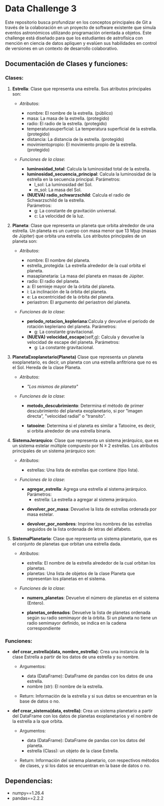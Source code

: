 # **Data Challenge 3**
Este repositorio busca profundizar en los conceptos principales de Git a través de la colaboración en un proyecto de software existente que simula eventos astronómicos utilizando programación orientada a objetos. Este challenge está diseñado para que los estudiantes de astrofísica con mención en ciencia de datos apliquen y evalúen sus habilidades en control de versiones en un contexto de desarrollo colaborativo.

## **Documentación de Clases y funciones**:

### **Clases**:
1. **Estrella**:
    Clase que representa una estrella. Sus atributos principales son:

    * *Atributos*:
        - nombre: El nombre de la estrella. (público)
        - masa: La masa de la estrella. (protegido)
        - radio: El radio de la estrella. (protegido)
        - temperaturasuperficial: La temperatura superficial de la estrella. (protegido)
        - distancia: La distancia de la estrella. (protegido)
        - movimientopropio: El movimiento propio de la estrella. (protegido)

    * *Funciones de la clase*:
        - **luminosidad_total**: Calcula la luminosidad total de la estrella.
        - **luminosidad_secuencia_principal**: Calcula la luminosidad de la estrella en la secuencia principal.
            Parámetros:
            - l_sol: La luminosidad del Sol.
            - m_sol: La masa del Sol.
        - **(NUEVA)** **radio_schwarzschild**: Calcula el radio de Schwarzschild de la estrella.    
            Parámetros:
            - g: La constante de gravitación universal.
            - c: La velocidad de la luz.

2. **Planeta**:
    Clase que representa un planeta que orbita alrededor de una estrella. Un planeta es un cuerpo con masa menor que 13 Mjup (masas de Júpiter) que orbita una estrella. 
    Los atributos principales de un planeta son:
    
    * *Atributos*:
        - nombre: El nombre del planeta.
        - estrella_protegida: La estrella alrededor de la cual orbita el planeta.
        - masaplanetaria: La masa del planeta en masas de Júpiter.
        - radio: El radio del planeta.
        - a: El semieje mayor de la órbita del planeta.
        - i: La inclinación de la órbita del planeta.
        - e: La excentricidad de la órbita del planeta.
        - periastron: El argumento del periastron del planeta.
    
    * *Funciones de la clase*:
        - **periodo_rotacion_kepleriana**:Calcula y devuelve el periodo de rotación kepleriano del planeta.
            Parámetros:
            - g: La constante gravitacional.
        - **(NUEVA)** **velocidad_escape**(self,g): Calcula y devuelve la velocidad de escape del planeta.
            Parámetros:
            - g: La constante gravitacional.

3. **PlanetaExoplanetario(Planeta)**
    Clase que representa un planeta exoplanetario, es decir, un planeta con una estrella anfitriona que no es el Sol.
    Hereda de la clase Planeta.

    * *Atributos*:
        - *"Los mismos de planeta"*

    * *Funciones de la clase*:
        - **metodo_descubrimiento**: Determina el método de primer descubrimiento del planeta exoplanetario, si por ”imagen directa”, ”velocidad radial” o ”transito”.
        
        - **tatooine**: Determina si el planeta es similar a Tatooine, es decir, si orbita alrededor de una estrella binaria.

4. **SistemaJerarquico**:
    Clase que representa un sistema jerárquico, que es un sistema estelar múltiple compuesto por N ≥ 2 estrellas.
    Los atributos principales de un sistema jerárquico son:
    
    * *Atributos*:
        - estrellas: Una lista de estrellas que contiene (tipo lista).

    * *Funciones de la clase*:
        - **agregar_estrella**: Agrega una estrella al sistema jerárquico.      
        Parámetros:
            - estrella: La estrella a agregar al sistema jerárquico.
        
        * **devolver_por_masa**: Devuelve la lista de estrellas ordenada por masa estelar.
        
        * **devolver_por_nombres**: Imprime los nombres de las estrellas seguidos de la lista ordenada de letras del alfabeto. 

5. **SistemaPlanetario**:
    Clase que representa un sistema planetario, que es el conjunto de planetas que orbitan una estrella dada.
    
    * *Atributos*:
        - estrella: El nombre de la estrella alrededor de la cual orbitan los planetas.
        - planetas: Una lista de objetos de la clase Planeta que representan los planetas en el sistema.

    * *Funciones de la clase*:
        - **numero_planetas**: Devuelve el número de planetas en el sistema (Entero).

        - **planetas_ordenados**: Devuelve la lista de planetas ordenada según su radio semimayor de la órbita. Si un planeta no tiene un radio semimayor definido, se indica en la cadena correspondiente
        
### **Funciones**:

* **def crear_estrella(data, nombre_estrella)**:
    Crea una instancia de la clase Estrella a partir de los datos de una estrella y su nombre.

    * Argumentos:
        - data (DataFrame): DataFrame de pandas con los datos de una estrella.
        - nombre (str): El nombre de la estrella.

    * Return:
        Información de la estrella y si sus datos se encuentran en la base de datos o no.

* **def crear_sistema(data, estrella)**:
    Crea un sistema planetario a partir del DataFrame con los datos de planetas exoplanetarios y el nombre de la estrella a la que orbita.

    * Argumentos:
        - data (DataFrame): DataFrame de pandas con los datos del planeta.
        - estrella (Class): un objeto de la clase Estrella.

    * Return:
        Información del sistema planetario, con respectivos métodos de clases, y si los datos se encuentran en la base de datos o no.

## Dependencias:
* numpy==1.26.4
* pandas==2.2.2
